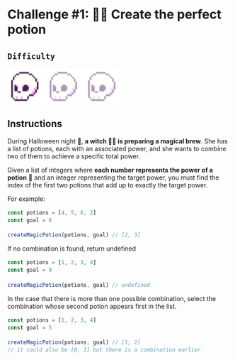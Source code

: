 # Challenge #1: 🧙‍♀️ Create the perfect potion

## `Difficulty`

![easy](/assets/easy.png)

## Instructions

During Halloween night 🎃, **a witch 🧙‍♀️ is preparing a magical brew**. She has a list of potions, each with an associated power, and she wants to combine two of them to achieve a specific total power.

Given a list of integers where **each number represents the power of a potion** 🧪 and an integer representing the target power, you must find the index of the first two potions that add up to exactly the target power.

For example:

```js
const potions = [4, 5, 6, 2]
const goal = 8

createMagicPotion(potions, goal) // [2, 3]
```

If no combination is found, return undefined

```js
const potions = [1, 2, 3, 4]
const goal = 9

createMagicPotion(potions, goal) // undefined
```

In the case that there is more than one possible combination, select the combination whose second potion appears first in the list.

```js
const potions = [1, 2, 3, 4]
const goal = 5

createMagicPotion(potions, goal) // [1, 2]
// it could also be [0, 3] but there is a combination earlier
```
